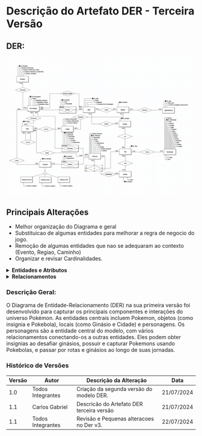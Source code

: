 

# **Descrição do Artefato DER - Terceira Versão**

## DER:

![Image](der_v3.png)

## Principais Alterações

- Melhor organização do Diagrama e geral
- Substituicao de algumas entidades para melhorar a regra de negocio do jogo.
- Remoção de algumas entidades que nao se adequaram ao contexto (Evento, Regiao, Caminho)
- Organizar e revisar Cardinalidades.

<details>
    <summary><strong>Entidades e Atributos</strong></summary>
    <ul class="relationship-list">
        <li>
            <details>
                <summary><strong>Efetividade</strong></summary>
                <ul class="attribute-list">
                    <li>ID_Efetividade</li>
                    <li>Veneno</li>
                    <li>Terra</li>
                    <li>Normal</li>
                    <li>Voador</li>
                    <li>Fogo</li>
                    <li>Psiquico</li>
                    <li>Agua</li>
                    <li>Inseto</li>
                    <li>Eletrico</li>
                    <li>Pedra</li>
                    <li>Grama</li>
                    <li>Fantasma</li>
                    <li>Gelo</li>
                    <li>Dragao</li>
                    <li>Lutador</li>
                    <li>Fada</li>
                    <li>Aco</li>
                </ul>
            </details>
        </li>
        <li>
            <details>
                <summary><strong>Pokedex</strong></summary>
                <ul class="attribute-list">
                    <li>ID_Pokedex</li>
                    <li>Numero_Pokemons</li>
                    <li>Numero_Pokemons_Vistos</li>
                    <li>Numero_Pokemons_Capturados</li>
                    <li>Status_Completa</li>
                </ul>
            </details>
        </li>
        <li>
            <details>
                <summary><strong>Personagem</strong></summary>
                <ul class="attribute-list">
                    <li>ID_Personagem</li>
                    <li>Nome</li>
                    <li>Pokebolas_Normais</li>
                    <li>Pokebolas_Greats</li>
                    <li>Pokebolas_Ultras</li>
                </ul>
            </details>
        </li>
        <li>
            <details>
                <summary><strong>Rota</strong></summary>
                <ul class="attribute-list">
                    <li>ID_Rota</li>
                </ul>
            </details>
        </li>
        <li>
            <details>
                <summary><strong>Pokebola</strong></summary>
                <ul class="attribute-list">
                    <li>ID_Pokebola</li>
                </ul>
            </details>
        </li>
        <li>
            <details>
                <summary><strong>Pokeball_Normal</strong></summary>
                <ul class="attribute-list">
                    <li>Chance_Captura</li>
                </ul>
            </details>
        </li>
        <li>
            <details>
                <summary><strong>Pokeball_Great</strong></summary>
                <ul class="attribute-list">
                    <li>Chance_Captura</li>
                </ul>
            </details>
        </li>
        <li>
            <details>
                <summary><strong>Pokeball_Ultra</strong></summary>
                <ul class="attribute-list">
                    <li>Chance_Captura</li>
                </ul>
            </details>
        </li>
        <li>
            <details>
                <summary><strong>Batalha</strong></summary>
                <ul class="attribute-list">
                    <li>ID_Batalha</li>
                    <li>Exp</li>
                    <li>Resultado</li>
                </ul>
            </details>
        </li>
        <li>
            <details>
                <summary><strong>Lider</strong></summary>
                <ul class="attribute-list">
                    <li>ID_Lider</li>
                    <li>Nome</li>
                    <li>Biografia</li>
                    <li>Vendido_Por_Personagem</li>
                </ul>
            </details>
        </li>
        <li>
            <details>
                <summary><strong>Ginasio</strong></summary>
                <ul class="attribute-list">
                    <li>ID_Ginasio</li>
                </ul>
            </details>
        </li>
        <li>
            <details>
                <summary><strong>Insignia</strong></summary>
                <ul class="attribute-list">
                    <li>ID_Insignia</li>
                </ul>
            </details>
        </li>
        <li>
            <details>
                <summary><strong>Liga Pokemon</strong></summary>
                <ul class="attribute-list">
                    <li>ID_Liga</li>
                    <li>Descricao</li>
                    <li>Numero_Insignias_Necessarias</li>
                </ul>
            </details>
        </li>
        <li>
            <details>
                <summary><strong>Cidade</strong></summary>
                <ul class="attribute-list">
                    <li>ID_Cidade</li>
                    <li>Possui_Pokecenter</li>
                    <li>Possui_Pokemarket</li>
                    <li>Possui_Ginasio</li>
                </ul>
            </details>
        </li>
        <li>
            <details>
                <summary><strong>Encontro</strong></summary>
                <ul class="attribute-list">
                    <li>ID_Encontro</li>
                    <li>Capturado</li>
                    <li>Derrotado</li>
                    <li>Correu</li>
                    <li>Perdeu</li>
                    <li>Experiencia</li>
                </ul>
            </details>
        </li>
        <li>
            <details>
                <summary><strong>Captura</strong></summary>
                <ul class="attribute-list">
                    <li>ID_Captura</li>
                    <li>Experiencia</li>
                </ul>
            </details>
        </li>
        <li>
            <details>
                <summary><strong>Pokemon</strong></summary>
                <ul class="attribute-list">
                    <li>ID_Pokemon</li>
                    <li>Defesa_Especial</li>
                    <li>Nome</li>
                    <li>Velocidade</li>
                    <li>HP</li>
                    <li>Nivel</li>
                    <li>Experiencia</li>
                    <li>Ataque_Especial</li>
                    <li>Defesa</li>
                </ul>
            </details>
        </li>
        <li>
            <details>
                <summary><strong>Tipo</strong></summary>
                <ul class="attribute-list">
                    <li>ID_Tipo</li>
                    <li>Eficiencia</li>
                </ul>
            </details>
        </li>
        <li>
            <details>
                <summary><strong>Ataque</strong></summary>
                <ul class="attribute-list">
                    <li>ID_Ataque</li>
                    <li>Dano</li>
                </ul>
            </details>
        </li>
    </ul>
</details>

</body>
</html>


<details>
    <summary><strong>Relacionamentos</strong></summary>
    <ul class="relationship-list">
        <li>
            <details>
                <summary><strong>Preenche</strong></summary>
                <p><strong>Descrição:</strong> O relacionamento indica que a Pokedex é preenchida por Pokemons capturados ou vistos pelo Personagem.</p>
                <p><strong>Cardinalidade:</strong></p>
                <ul>
                    <li>Pokedex (1) - Preenche (0..n)</li>
                    <li>Personagem (0..n) - Preenche (1)</li>
                </ul>
            </details>
        </li>
        <li>
            <details>
                <summary><strong>Passa por</strong></summary>
                <p><strong>Descrição:</strong> O relacionamento indica que o Personagem passa por diversas Rotas.</p>
                <p><strong>Cardinalidade:</strong></p>
                <ul>
                    <li>Personagem (1) - Passa por (0..n)</li>
                    <li>Rota (0..n) - Passa por (1)</li>
                </ul>
            </details>
        </li>
        <li>
            <details>
                <summary><strong>Leva A</strong></summary>
                <p><strong>Descrição:</strong> O relacionamento indica que a Rota pode levar a outra Rota.</p>
                <p><strong>Cardinalidade:</strong></p>
                <ul>
                    <li>Rota (0..1) - Leva A (0..n)</li>
                    <li>Rota (0..n) - Leva A (0..1)</li>
                </ul>
            </details>
        </li>
        <li>
            <details>
                <summary><strong>Lança</strong></summary>
                <p><strong>Descrição:</strong> O relacionamento indica que o Personagem lança uma Pokebola para capturar um Pokemon.</p>
                <p><strong>Cardinalidade:</strong></p>
                <ul>
                    <li>Personagem (0..n) - Lança (0..n)</li>
                    <li>Pokebola (0..n) - Lança (0..1)</li>
                </ul>
            </details>
        </li>
        <li>
            <details>
                <summary><strong>Surge</strong></summary>
                <p><strong>Descrição:</strong> O relacionamento indica que um Encontro surge em uma Rota.</p>
                <p><strong>Cardinalidade:</strong></p>
                <ul>
                    <li>Encontro (0..n) - Surge (0..1)</li>
                    <li>Rota (0..n) - Surge  (0..1)</li>
                </ul>
            </details>
        </li>
        <li>
            <details>
                <summary><strong>Encontra</strong></summary>
                <p><strong>Descrição:</strong> O relacionamento indica que o Personagem encontra um Pokemon em um Encontro.</p>
                <p><strong>Cardinalidade:</strong></p>
                <ul>
                    <li>Personagem (0..1) - Encontra (0..n)</li>
                    <li>Encontro (0..n) - Encontra (0..1)</li>
                </ul>
            </details>
        </li>
        <li>
            <details>
                <summary><strong>Captura</strong></summary>
                <p><strong>Descrição:</strong> O relacionamento indica que um Personagem pode capturar um Pokemon durante um Encontro.</p>
                <p><strong>Cardinalidade:</strong></p>
                <ul>
                    <li>Captura (0..n) - Captura (0..1)</li>
                    <li>Encontro (0..1) - Captura (0..n)</li>
                </ul>
            </details>
        </li>
        <li>
            <details>
                <summary><strong>Batalha</strong></summary>
                <p><strong>Descrição:</strong> O relacionamento indica que o Personagem batalha contra o Lider de um Ginasio.</p>
                <p><strong>Cardinalidade:</strong></p>
                <ul>
                    <li>Batalha (0..n) - Batalha (1..1)</li>
                    <li>Lider (1..1) - Batalha (0..n)</li>
                </ul>
            </details>
        </li>
        <li>
            <details>
                <summary><strong>Entrega Insígnia</strong></summary>
                <p><strong>Descrição:</strong> O relacionamento indica que após uma batalha, um Lider pode entregar uma Insignia ao Personagem.</p>
                <p><strong>Cardinalidade:</strong></p>
                <ul>
                    <li>Lider (1..1) - Entrega Insígnia (0..n)</li>
                    <li>Personagem (0..n) - Entrega Insígnia (1..1)</li>
                </ul>
            </details>
        </li>
        <li>
            <details>
                <summary><strong>Lidera</strong></summary>
                <p><strong>Descrição:</strong> O relacionamento indica que um Lider lidera um Ginasio.</p>
                <p><strong>Cardinalidade:</strong></p>
                <ul>
                    <li>Lider (1..1) - Lidera (1..1)</li>
                    <li>Ginasio (1..1) - Lidera (1..1)</li>
                </ul>
            </details>
        </li>
        <li>
            <details>
                <summary><strong>Detém</strong></summary>
                <p><strong>Descrição:</strong> O relacionamento indica que um Ginasio detém uma Insignia.</p>
                <p><strong>Cardinalidade:</strong></p>
                <ul>
                    <li>Ginasio (1..1) - Detém (0..n)</li>
                    <li>Insignia (0..n) - Detém (1..1)</li>
                </ul>
            </details>
        </li>
        <li>
            <details>
                <summary><strong>Pertence</strong></summary>
                <p><strong>Descrição:</strong> O relacionamento indica que um Ginasio pertence a uma Liga Pokemon.</p>
                <p><strong>Cardinalidade:</strong></p>
                <ul>
                    <li>Ginasio (1..1) - Pertence (0..n)</li>
                    <li>Liga Pokemon (1..n) - Pertence (1..1)</li>
                </ul>
            </details>
        </li>
        <li>
            <details>
                <summary><strong>Hospeda</strong></summary>
                <p><strong>Descrição:</strong> O relacionamento indica que uma Cidade hospeda um Ginasio, Pokecenter e Pokemarket.</p>
                <p><strong>Cardinalidade:</strong></p>
                <ul>
                    <li>Cidade (0..1) - Hospeda (0..n)</li>
                    <li>Ginasio (0..1) - Hospeda (0..1)</li>
                    <li>Pokecenter (0..1) - Hospeda (0..1)</li>
                    <li>Pokemarket (0..1) - Hospeda (0..1)</li>
                </ul>
            </details>
        </li>
        <li>
            <details>
                <summary><strong>É</strong></summary>
                <p><strong>Descrição:</strong> O relacionamento indica que um Pokemon possui um ou mais Tipos.</p>
                <p><strong>Cardinalidade:</strong></p>
                <ul>
                    <li>Pokemon (1..n) - É (1..1)</li>
                    <li>Tipo (1..1) - É (0..n)</li>
                </ul>
            </details>
        </li>
        <li>
            <details>
                <summary><strong>Tem</strong></summary>
                <p><strong>Descrição:</strong> O relacionamento indica que um Pokemon tem um ou mais Ataques.</p>
                <p><strong>Cardinalidade:</strong></p>
                <ul>
                    <li>Pokemon (1..n) - Tem (0..n)</li>
                    <li>Ataque (1..1) - Tem (0..n)</li>
                </ul>
            </details>
        </li>
        <li>
            <details>
                <summary><strong>Possui</strong></summary>
                <p><strong>Descrição:</strong> O relacionamento indica que um Tipo possui uma ou mais Efetividades.</p>
                <p><strong>Cardinalidade:</strong></p>
                <ul>
                    <li>Tipo (1..1) - Possui (1..1)</li>
                    <li>Efetividade (1..1) - Possui (0..n)</li>
                </ul>
            </details>
        </li>
    </ul>
</details>

</body>
</html>

### Descrição Geral:

O Diagrama de Entidade-Relacionamento (DER) na sua primeira versão foi desenvolvido para capturar os principais componentes e interações do universo Pokémon. As entidades centrais incluem Pokemon, objetos (como insignia e Pokebola), locais (como Ginásio e Cidade) e personagens. Os personagens são a entidade central do modelo, com vários relacionamentos conectando-os a outras entidades. Eles podem obter insígnias ao desafiar ginásios, possuir e capturar Pokemons usando Pokebolas, e passar por rotas e ginásios ao longo de suas jornadas.

### Histórico de Versões

| Versão | Autor         | Descrição da Alteração                                                                                                                                      | Data       |
|--------|---------------|-------------------------------------------------------------------------------------------------------------------------------------------------------------|------------|
| 1.0    | Todos Integrantes  | Criação da segunda versão do modelo DER. | 21/07/2024|
| 1.1    |  Carlos Gabriel  | Descricão do Artefato DER terceira versão  | 21/07/2024|
| 1.1    | Todos Integrantes | Revisão e Pequenas alteracoes no Der v3. | 22/07/2024|
